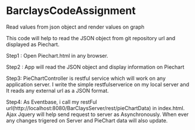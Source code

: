 # BarclaysCodeAssignment
Read values from json object and render values on graph

This code will help to read the JSON object from git repository url and displayed as Piechart. 

Step1 : Open Piechart.html in any browser.

Step2 : App will read the JSON object and display information on Piechart

Step3: PieChartController is restful service which will work on any application server. I write the simple restfulserverice on my local server and It reads any external url as a JSON format.

Step4: As Eventbase,  i call my restFul url(http://localhost:8080/BarClaysServer/rest/pieChartData) in index.html. Ajax Jquery will help send request to server as Asynchronously. When ever any changes trigered on Server and PieChart data will also update.  

